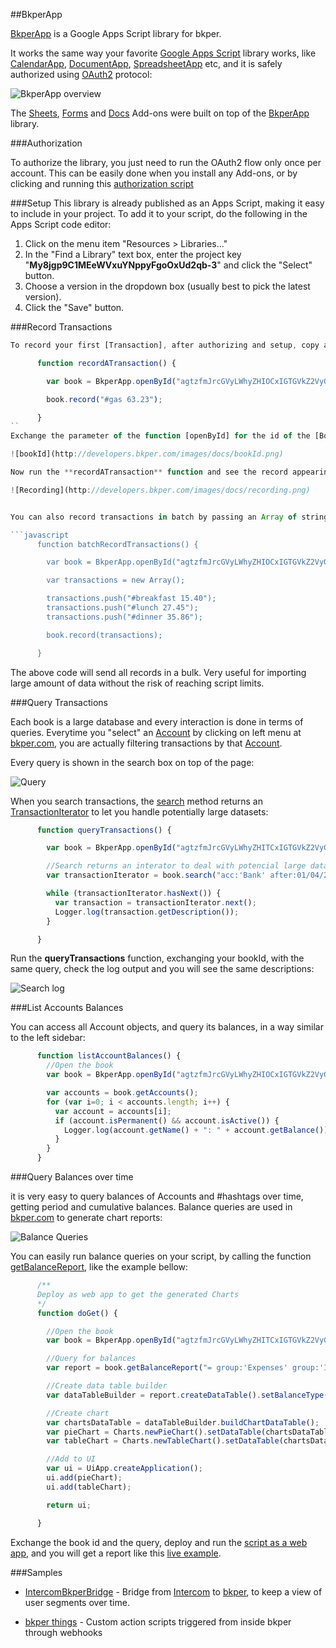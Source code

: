 [bkper]: http://about.bkper.com/
[bkper.com]: https://www.bkper.com

[Intercom]: https://www.intercom.io/

[Google Apps Script]: https://developers.google.com/apps-script/
[OAuth2]: http://oauth.net/
[authorization script]: https://script.google.com/macros/s/AKfycbz8F5FGTTW72pQBfDvGjEB4eglVmOfhG_a9Qb3EXYjVo5IICg/exec

[BkperApp]: http://developers.bkper.com/docs/BkperApp
[Book]: http://developers.bkper.com/docs/BkperApp/Book.html
[Account]: http://developers.bkper.com/docs/BkperApp/Account.html
[Transaction]: http://developers.bkper.com/docs/BkperApp/Transaction.html
[TransactionIterator]: http://developers.bkper.com/docs/BkperApp/TransactionIterator.html

[record]: http://developers.bkper.com/docs/BkperApp/Book.html#record
[search]: http://developers.bkper.com/docs/BkperApp/Book.html#search
[openById]: http://developers.bkper.com/docs/BkperApp/global.html#openById
[getBalanceReport]: http://developers.bkper.com/docs/BkperApp/Book.html#getBalanceReport

[CalendarApp]: https://developers.google.com/apps-script/reference/calendar/calendar-app
[DocumentApp]: https://developers.google.com/apps-script/reference/document/document-app
[SpreadsheetApp]: https://developers.google.com/apps-script/reference/spreadsheet/spreadsheet-app

[Sheets]: https://chrome.google.com/webstore/detail/bkper/cgjnibofbefehaeeadeomaffglgfpkfl
[Docs]: https://chrome.google.com/webstore/detail/bkper/cdialfondjmoflglobnohjcbicdhcaaj
[Forms]: https://chrome.google.com/webstore/detail/bkper/hfhnjepoehncolldclpdddgccibbpeda

##BkperApp

[BkperApp] is a Google Apps Script library for bkper.

It works the same way your favorite [Google Apps Script] library works, like [CalendarApp], [DocumentApp], [SpreadsheetApp] etc, and it is safely authorized using [OAuth2] protocol:

![BkperApp overview](http://developers.bkper.com/images/docs/BkperApp-overview.png)

The [Sheets], [Forms] and [Docs] Add-ons were built on top of the [BkperApp] library.



###Authorization

To authorize the library, you just need to run the OAuth2 flow only once per account. This can be easily done when you install any Add-ons, or by clicking and running this [authorization script]



###Setup
This library is already published as an Apps Script, making it easy to include in your project. To add it to your script, do the following in the Apps Script code editor:

1. Click on the menu item "Resources > Libraries..."
2. In the "Find a Library" text box, enter the project key "**My8jgp9C1MEeWVxuYNppyFgoOxUd2qb-3**" and click the "Select" button.
3. Choose a version in the dropdown box (usually best to pick the latest version).
4. Click the "Save" button.



###Record Transactions

```javascript
To record your first [Transaction], after authorizing and setup, copy and paste the function bellow:

      function recordATransaction() {

        var book = BkperApp.openById("agtzfmJrcGVyLWhyZHIOCxIGTGVkZ2VyGNKJAgw");

        book.record("#gas 63.23");

      }
``
Exchange the parameter of the function [openById] for the id of the [Book] you want to record the [Transaction]. This is the same parameter found on the URL accessed on [bkper.com]:

![bookId](http://developers.bkper.com/images/docs/bookId.png)

Now run the **recordATransaction** function and see the record appearing on the bkper screen:

![Recording](http://developers.bkper.com/images/docs/recording.png)


You can also record transactions in batch by passing an Array of strings as the [record] method parameter:

```javascript
      function batchRecordTransactions() {

        var book = BkperApp.openById("agtzfmJrcGVyLWhyZHIOCxIGTGVkZ2VyGNKJAgw");

        var transactions = new Array();

        transactions.push("#breakfast 15.40");
        transactions.push("#lunch 27.45");
        transactions.push("#dinner 35.86");

        book.record(transactions);

      }
```
The above code will send all records in a bulk. Very useful for importing large amount of data without the risk of reaching script limits.





###Query Transactions

Each book is a large database and every interaction is done in terms of queries. Everytime you "select" an [Account] by clicking on left menu at [bkper.com], you are actually filtering transactions by that [Account].

Every query is shown in the search box on top of the page:

![Query](http://developers.bkper.com/images/docs/query.png)

When you search transactions, the [search] method returns an [TransactionIterator] to let you handle potentially large datasets:

```javascript
      function queryTransactions() {

        var book = BkperApp.openById("agtzfmJrcGVyLWhyZHITCxIGTGVkZ2VyGICAgKCtg6MLDA");

        //Search returns an interator to deal with potencial large datasets
        var transactionIterator = book.search("acc:'Bank' after:01/04/2014");

        while (transactionIterator.hasNext()) {
          var transaction = transactionIterator.next();
          Logger.log(transaction.getDescription());
        }

      }
```

Run the **queryTransactions** function, exchanging your bookId, with the same query, check the log output and you will see the same descriptions:

![Search log](http://developers.bkper.com/images/docs/logSearch.png)



###List Accounts Balances

You can access all Account objects, and query its balances, in a way similar to the left sidebar:
```javascript
      function listAccountBalances() {
        //Open the book
        var book = BkperApp.openById("agtzfmJrcGVyLWhyZHIOCxIGTGVkZ2VyGNKJAgw");

        var accounts = book.getAccounts();
        for (var i=0; i < accounts.length; i++) {
          var account = accounts[i];
          if (account.isPermanent() && account.isActive()) {
            Logger.log(account.getName() + ": " + account.getBalance());
          }
        }
      }
```


###Query Balances over time

it is very easy to query balances of Accounts and #hashtags over time, getting period and cumulative balances. Balance queries are used in [bkper.com] to generate chart reports:

![Balance Queries](http://developers.bkper.com/images/docs/balanceQueries.png)

You can easily run balance queries on your script, by calling the function [getBalanceReport], like the example bellow:
```javascript
      /**
      Deploy as web app to get the generated Charts
      */
      function doGet() {

        //Open the book
        var book = BkperApp.openById("agtzfmJrcGVyLWhyZHITCxIGTGVkZ2VyGICAgKCtg6MLDA");

        //Query for balances
        var report = book.getBalanceReport("= group:'Expenses' group:'Incomes' after:01/2014 before:02/2014");

        //Create data table builder
        var dataTableBuilder = report.createDataTable().setBalanceType(BkperApp.BalanceType.TOTAL);

        //Create chart
        var chartsDataTable = dataTableBuilder.buildChartDataTable();
        var pieChart = Charts.newPieChart().setDataTable(chartsDataTable).build();
        var tableChart = Charts.newTableChart().setDataTable(chartsDataTable).build();

        //Add to UI
        var ui = UiApp.createApplication();
        ui.add(pieChart);
        ui.add(tableChart);

        return ui;

      }
```

Exchange the book id and the query, deploy and run the [script as a web app](https://developers.google.com/apps-script/execution_web_apps), and you will get a report like this [live example](https://script.google.com/macros/s/AKfycbxm2ezSE16D2pcuc3Hr-R8gFEZ7q_i8r55WHCsaFcH4ugwZ2cM/exec).



###Samples

- [IntercomBkperBridge](https://github.com/bkper/IntercomBkperBridge) - Bridge from [Intercom] to [bkper], to keep a view of user segments over time.

- [bkper things](https://github.com/oshliaer/bkper/tree/master/bkper%20things) - Custom action scripts triggered from inside bkper through webhooks
